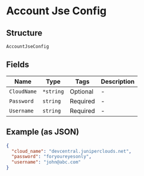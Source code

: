
# Account Jse Config

## Structure

`AccountJseConfig`

## Fields

| Name | Type | Tags | Description |
|  --- | --- | --- | --- |
| `CloudName` | `*string` | Optional | - |
| `Password` | `string` | Required | - |
| `Username` | `string` | Required | - |

## Example (as JSON)

```json
{
  "cloud_name": "devcentral.juniperclouds.net",
  "password": "foryoureyesonly",
  "username": "john@abc.com"
}
```


